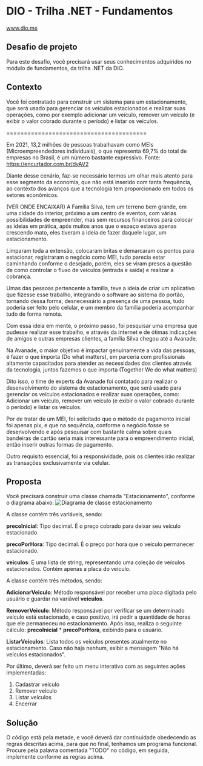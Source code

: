 # DIO - Trilha .NET - Fundamentos
www.dio.me

## Desafio de projeto
Para este desafio, você precisará usar seus conhecimentos adquiridos no módulo de fundamentos, da trilha .NET da DIO.

## Contexto
Você foi contratado para construir um sistema para um estacionamento, que será usado para gerenciar os veículos estacionados e realizar suas operações, como por exemplo adicionar um veículo, remover um veículo (e exibir o valor cobrado durante o período) e listar os veículos.

========================================

Em 2021, 13,2 milhões de pessoas trabalhavam como MEIs (Microempreendedores individuais), o que representa 69,7% do total de empresas no Brasil, é um número bastante expressivo.
Fonte: https://encurtador.com.br/dyAV2

Diante desse cenário, faz-se necessário termos um olhar mais atento para esse segmento da economia, que não está inserido com tanta frequência, ao contexto dos avanços que a tecnologia tem proporcionado em todos os setores econômicos.



(VER ONDE ENCAIXAR)
A Família Silva, tem um terreno bem grande, em uma cidade do interior, próximo a um centro de eventos, com várias possibilidades de empreender, mas sem recursos financeiros para colocar as ideias em prática, após muitos anos que o espaço estava apenas crescendo mato, eles tiveram a ideia de fazer daquele lugar, um estacionamento.

Limparam toda a extensão, colocaram britas e demarcaram os pontos para estacionar, registraram o negócio como MEI, tudo parecia estar caminhando conforme o desejado, porém, eles se viram presos a questão de como controlar o fluxo de veículos (entrada e saída) e realizar a cobrança.

Umas das pessoas pertencente a família, teve a ideia de criar um aplicativo que fizesse esse trabalho, integrando o software ao sistema do portão, tornando dessa forma, desnecessário a presença de uma pessoa, tudo poderia ser feito pelo celular, e um membro da família poderia acompanhar tudo de forma remota.

Com essa ideia em mente, o próximo passo, foi pesquisar uma empresa que pudesse realizar esse trabalho, e através da internet e de ótimas indicações de amigos e outras empresas clientes, a família Silva chegou até a Avanade.

Na Avanade, o maior objetivo é impactar genuinamente a vida das pessoas, é fazer o que importa (Do what matters), em parceria com profissionais altamente capacitados para atender as necessidades dos clientes através da tecnologia, juntos fazemos o que importa (Together We do what matters)

Dito isso, o time de experts da Avanade foi contatado para realizar o desenvolvimento do sistema de estacionamento, que será usado para gerenciar os veículos estacionados e realizar suas operações, como: Adicionar um veículo, remover um veículo (e exibir o valor cobrado durante o período) e listar os veículos.

Por de tratar de um MEI, foi solicitado que o método de pagamento inicial foi apenas pix, e que na sequência, conforme o negócio fosse se desenvolvendo e após pesquisar com bastante calma sobre quais bandeiras de cartão seria mais interessante para o empreendimento inicial, então inserir outras formas de pagamento.

Outro requisito essencial, foi a responsividade, pois os clientes irão realizar as transações exclusivamente via celular.






## Proposta
Você precisará construir uma classe chamada "Estacionamento", conforme o diagrama abaixo:
![Diagrama de classe estacionamento](diagrama_classe_estacionamento.png)

A classe contém três variáveis, sendo:

**precoInicial**: Tipo decimal. É o preço cobrado para deixar seu veículo estacionado.

**precoPorHora**: Tipo decimal. É o preço por hora que o veículo permanecer estacionado.

**veiculos**: É uma lista de string, representando uma coleção de veículos estacionados. Contém apenas a placa do veículo.

A classe contém três métodos, sendo:

**AdicionarVeiculo**: Método responsável por receber uma placa digitada pelo usuário e guardar na variável **veiculos**.

**RemoverVeiculo**: Método responsável por verificar se um determinado veículo está estacionado, e caso positivo, irá pedir a quantidade de horas que ele permaneceu no estacionamento. Após isso, realiza o seguinte cálculo: **precoInicial** * **precoPorHora**, exibindo para o usuário.

**ListarVeiculos**: Lista todos os veículos presentes atualmente no estacionamento. Caso não haja nenhum, exibir a mensagem "Não há veículos estacionados".

Por último, deverá ser feito um menu interativo com as seguintes ações implementadas:
1. Cadastrar veículo
2. Remover veículo
3. Listar veículos
4. Encerrar


## Solução
O código está pela metade, e você deverá dar continuidade obedecendo as regras descritas acima, para que no final, tenhamos um programa funcional. Procure pela palavra comentada "TODO" no código, em seguida, implemente conforme as regras acima.
